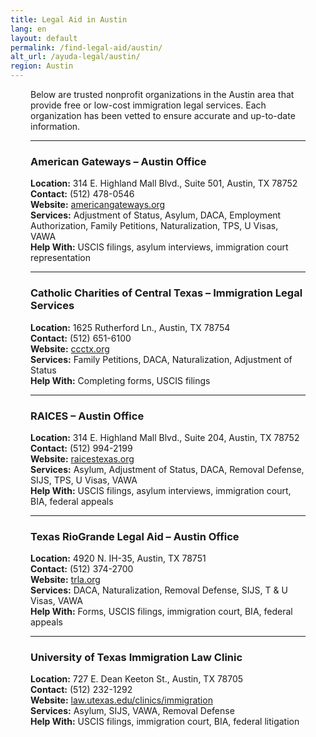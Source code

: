 ```yaml
---
title: Legal Aid in Austin
lang: en
layout: default
permalink: /find-legal-aid/austin/
alt_url: /ayuda-legal/austin/
region: Austin
---
```


<style>
  .legal-aid-content {
    padding-left: 2rem;
    padding-right: 2rem;
  }
</style>

<div class="legal-aid-content">

Below are trusted nonprofit organizations in the Austin area that provide free or low-cost immigration legal services. Each organization has been vetted to ensure accurate and up-to-date information.

---

### American Gateways – Austin Office  
**Location:** 314 E. Highland Mall Blvd., Suite 501, Austin, TX 78752  
**Contact:** (512) 478-0546  
**Website:** [americangateways.org](https://www.americangateways.org)  
**Services:** Adjustment of Status, Asylum, DACA, Employment Authorization, Family Petitions, Naturalization, TPS, U Visas, VAWA  
**Help With:** USCIS filings, asylum interviews, immigration court representation

---

### Catholic Charities of Central Texas – Immigration Legal Services  
**Location:** 1625 Rutherford Ln., Austin, TX 78754  
**Contact:** (512) 651-6100  
**Website:** [ccctx.org](https://www.ccctx.org)  
**Services:** Family Petitions, DACA, Naturalization, Adjustment of Status  
**Help With:** Completing forms, USCIS filings

---

### RAICES – Austin Office  
**Location:** 314 E. Highland Mall Blvd., Suite 204, Austin, TX 78752  
**Contact:** (512) 994-2199  
**Website:** [raicestexas.org](https://www.raicestexas.org)  
**Services:** Asylum, Adjustment of Status, DACA, Removal Defense, SIJS, TPS, U Visas, VAWA  
**Help With:** USCIS filings, asylum interviews, immigration court, BIA, federal appeals

---

### Texas RioGrande Legal Aid – Austin Office  
**Location:** 4920 N. IH-35, Austin, TX 78751  
**Contact:** (512) 374-2700  
**Website:** [trla.org](https://www.trla.org)  
**Services:** DACA, Naturalization, Removal Defense, SIJS, T & U Visas, VAWA  
**Help With:** Forms, USCIS filings, immigration court, BIA, federal appeals

---

### University of Texas Immigration Law Clinic  
**Location:** 727 E. Dean Keeton St., Austin, TX 78705  
**Contact:** (512) 232-1292  
**Website:** [law.utexas.edu/clinics/immigration](https://law.utexas.edu/clinics/immigration/)  
**Services:** Asylum, SIJS, VAWA, Removal Defense  
**Help With:** USCIS filings, immigration court, BIA, federal litigation

</div>